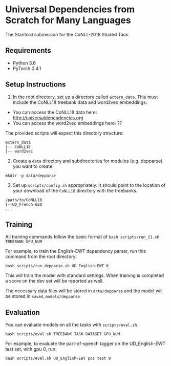 # Universal Dependencies from Scratch for Many Languages

The Stanford submission for the CoNLL-2018 Shared Task.

## Requirements 

* Python 3.6
* PyTorch 0.4.1

## Setup Instructions

1. In the root directory, set up a directory called `extern_data`.  This must include the CoNLL18 treebank data and word2vec embeddings.

* You can access the CoNLL18 data here: http://universaldependencies.org
* You can access the word2vec embeddings here: ??

The provided scripts will expect this directory structure:

```
extern_data
|-- CoNLL18
|-- word2vec
```

2. Create a `data` directory and subdirectories for modules (e.g. depparse) you want to create.

```
mkdir -p data/depparse
```

3. Set up `scripts/config.sh` appropriately.  It should point to the location of your download of
the `CoNLL18` directory with the treebanks.

```
/path/to/CoNLL18
|--UD_French-GSD
...
```

## Training

All training commands follow the basic format of `bash scripts/run_{}.sh TREEBANK GPU_NUM`

For example, to train the English-EWT dependency parser, run this command from the root directory:

```
bash scripts/run_depparse.sh UD_English-EWT 0
```

This will train the model with standard settings.  When training is completed a score on the dev set will be reported as well.

The necessary data files will be stored in `data/depparse` and the model will be stored in `saved_models/depparse`

## Evaluation

You can evaluate models on all the tasks with `scripts/eval.sh`

```
bash scripts/eval.sh TREEBANK TASK DATASET GPU_NUM
``` 

For example, to evaluate the part-of-speech tagger on the UD_English-EWT test set, with gpu 0, run:

```
bash scripts/eval.sh UD_English-EWT pos test 0
```
